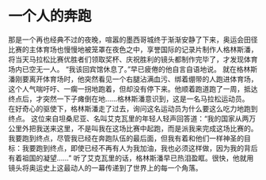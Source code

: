 # 一个人的奔跑
那是一个再也经典不过的夜晚，喧嚣的墨西哥城终于渐渐安静了下来，奥运会田径比赛的主体育场也慢慢地被笼罩在夜色之中，享誉国际的记录片制作人格林斯潘，将当天马拉松比赛优胜者们领取奖杯、庆祝胜利的镜头都制作完毕了，才发现体育场内已空无一人。 
“我该回宾馆休息了。”早已疲倦的他自言自语地说。 
就在格林斯潘刚要离开体育场时，他突然看见一个右腿沾满血污、绑着绷带的人跑进体育场，这个人气喘吁吁、一瘸一拐地跑着，但却没有停下来。他顺着跑道跑了一周，抵达终点后，才突然一下子瘫倒在地……格林斯潘意识到，这是一名马拉松运动员。 
在好奇心的驱使下，格林斯潘走了过去，询问这名运动员为什么要这么吃力地跑到终点。 
这位来自坦桑尼亚、名叫艾克瓦里的年轻人轻声回答道：“我的国家从两万公里外把我送来这里，不是叫我在这场比赛中起跑，而是派我来完成这场比赛的。我要跑到终点，尽管我已经在奔跑队伍的最后面，但我有着和他们一样神圣的目标：我要跑到终点，即使已经不再有人为我加油，我也必须这样做，因为我的背后有着祖国的凝望……” 
听了艾克瓦里的话，格林斯潘早已热泪盈眶。很快，他就用镜头将奥运史上这最动人的一幕传递到了世界上的每一个角落。
  